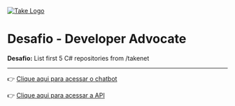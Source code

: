[![Take Logo](https://avatars.githubusercontent.com/u/4369522?s=200&v=4)](https://github.com/takenet/)
# Desafio - Developer Advocate

**Desafio:** List first 5 C# repositories from /takenet

---

👉 [Clique aqui para acessar o chatbot](https://chat.blip.ai/?appKey=ZGVzYWZpb2RldmFkdm9jYXRlOmJhMGE5NzVlLWVkMjQtNGMyYy1hMTM2LWZkODIwYjQ1MGU4Zg==)

👉 [Clique aqui para acessar a API](https://github.com)

